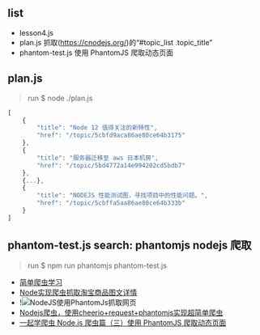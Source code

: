 ## list
* lesson4.js
* plan.js 抓取(https://cnodejs.org/)的“#topic_list .topic_title”
* phantom-test.js 使用 PhantomJS 爬取动态页面

## plan.js 
> run $ node ./plan.js
``` javascript
[
    {
        "title": "Node 12 值得关注的新特性",
        "href": "/topic/5cbfd9aca86ae80ce64b3175"
    },
    {
        "title": "服务器迁移至 aws 日本机房",
        "href": "/topic/5bd4772a14e994202cd5bdb7"
    },
    {...},
    {
        "title": "NODEJS 性能测试图，寻找项目中的性能问题。",
        "href": "/topic/5cbffa5aa86ae80ce64b333b"
    }
]
```

## phantom-test.js search: phantomjs nodejs 爬取
> run $ npm run phantomjs phantom-test.js
* [简单爬虫学习](https://github.com/ddvdd008/reptitle)
* [Node实现爬虫抓取淘宝商品图文详情](https://larryzhuo.github.io/2016/10/12/20161012/)
* !![NodeJS使用PhantomJs抓取网页](https://segmentfault.com/a/1190000009409131)
* [Nodejs爬虫，使用cheerio+request+phantomjs实现超简单爬虫](https://tomoya92.github.io/2018/09/20/nodejs-crawling/)
* [一起学爬虫 Node.js 爬虫篇（三）使用 PhantomJS 爬取动态页面](https://blog.csdn.net/qq_21265915/article/details/65628812)